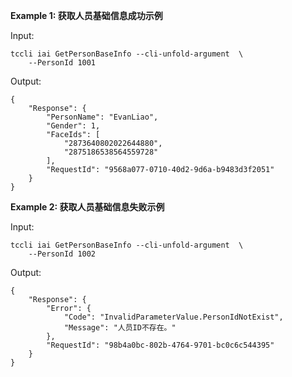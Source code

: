**Example 1: 获取人员基础信息成功示例**



Input: 

```
tccli iai GetPersonBaseInfo --cli-unfold-argument  \
    --PersonId 1001
```

Output: 
```
{
    "Response": {
        "PersonName": "EvanLiao",
        "Gender": 1,
        "FaceIds": [
            "2873640802022644880",
            "2875186538564559728"
        ],
        "RequestId": "9568a077-0710-40d2-9d6a-b9483d3f2051"
    }
}
```

**Example 2: 获取人员基础信息失败示例**



Input: 

```
tccli iai GetPersonBaseInfo --cli-unfold-argument  \
    --PersonId 1002
```

Output: 
```
{
    "Response": {
        "Error": {
            "Code": "InvalidParameterValue.PersonIdNotExist",
            "Message": "人员ID不存在。"
        },
        "RequestId": "98b4a0bc-802b-4764-9701-bc0c6c544395"
    }
}
```

